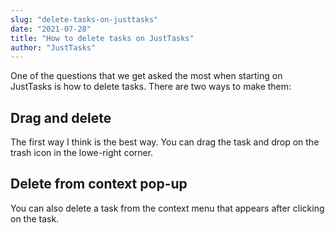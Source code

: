 ```yaml
---
slug: "delete-tasks-on-justtasks"
date: "2021-07-28"
title: "How to delete tasks on JustTasks"
author: "JustTasks"
---
```

One of the questions that we get asked the most when starting on JustTasks is how to delete tasks.
There are two ways to make them:

## Drag and delete

The first way I think is the best way. You can drag the task and drop on the trash icon in the lowe-right corner.

## Delete from context pop-up

You can also delete a task from the context menu that appears after clicking on the task.
